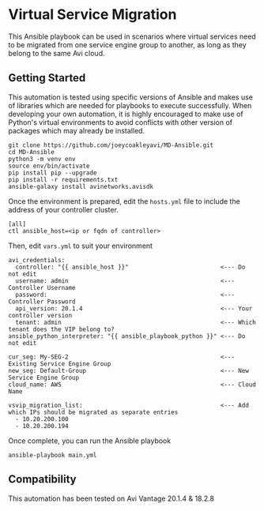 # Virtual Service Migration
This Ansible playbook can be used in scenarios where virtual services need to be migrated from one service engine group to another, as long as they belong to the same Avi cloud.

## Getting Started
This automation is tested using specific versions of Ansible and makes use of libraries which are needed for playbooks to execute successfully. When developing your own automation, it is highly encouraged to make use of Python's virtual environments to avoid conflicts with other version of packages which may already be installed.

```
git clone https://github.com/joeycoakleyavi/MD-Ansible.git
cd MD-Ansible
python3 -m venv env
source env/bin/activate
pip install pip --upgrade
pip install -r requirements.txt
ansible-galaxy install avinetworks.avisdk
```

Once the environment is prepared, edit the `hosts.yml` file to include the address of your controller cluster.

```
[all]
ctl ansible_host=<ip or fqdn of controller>
```

Then, edit `vars.yml` to suit your environment

```
avi_credentials:
  controller: "{{ ansible_host }}"                          <--- Do not edit
  username: admin                                           <--- Controller Username
  password:                                                 <--- Controller Password
  api_version: 20.1.4                                       <--- Your controller version
  tenant: admin                                             <--- Which tenant does the VIP belong to?
ansible_python_interpreter: "{{ ansible_playbook_python }}" <--- Do not edit

cur_seg: My-SEG-2                                           <--- Existing Service Engine Group
new_seg: Default-Group                                      <--- New Service Engine Group
cloud_name: AWS                                             <--- Cloud Name 

vsvip_migration_list:                                       <--- Add which IPs should be migrated as separate entries
  - 10.20.200.100
  - 10.20.200.194
```

Once complete, you can run the Ansible playbook

`ansible-playbook main.yml`

## Compatibility
This automation has been tested on Avi Vantage 20.1.4 & 18.2.8
